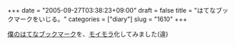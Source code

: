 +++
date = "2005-09-27T03:38:23+09:00"
draft = false
title = "はてなブックマークをいじる。"
categories = ["diary"]
slug = "1610"
+++

<a href="http://b.hatena.ne.jp/ieiri">僕のはてなブックマーク</a>を、<a href="http://vgzh.dtdns.net/mt/index.html" target="_blank">モイモラ</a>化してみました(違)
